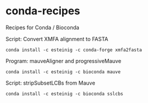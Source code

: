 # conda-recipes

Recipes for Conda / Bioconda


Script: Convert XMFA alignment to FASTA

```conda install -c esteinig -c conda-forge xmfa2fasta```

Program: mauveAligner and progressiveMauve

```conda install -c esteinig -c bioconda mauve```

Script: stripSubsetLCBs from Mauve

```conda install -c esteinig -c bioconda sslcbs```

